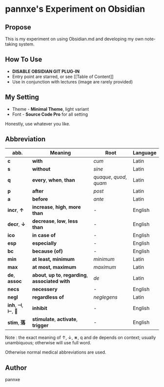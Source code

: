 # pannxe's Experiment on Obsidian

## Propose
This is my experiment on using Obsidian.md and developing my own note-taking system.

## How To Use
- **DISABLE OBSIDIAN GIT PLUG-IN** 
- Entry point are starred, or see [[Table of Content]]
- Use in conjunction with lectures (image are rarely provided) 

## My Setting
- Theme - **Minimal Theme**, light variant
- Font - **Source Code Pro** for all setting

Honestly, use whatever you like.

## Abbreviation

| abb.                  | Meaning                                                  | Root             | Language |
| --------------------- | -------------------------------------------------------- | ---------------- | -------- |
| **c**                 | **with**                                                 | *cum*            | Latin    |
| **s**                 | **without**                                              | *sine*           | Latin    |
| **q**                 | **every**, **when**, **than**                                      | *quaque*, *quod*, *quam* | Latin    |
| **p**                 | **after**                                                | *post*           | Latin    |
| **a**                 | **before**                                               | *ante*           | Latin    |
| **incr**, **↑**       | **increase**, **high**, **more than**                                   | -                | English  |
| **decr**, **↓**       | **decrease**, **low**, **less than**                                    | -                | English  |
| **ico**               | **in case of**                                           | -                | English  |
| **esp**               | **especially**                                           | -                | English  |
| **bc**                | **because (of)**                                         | -                | English  |
| **min**               | **at least, minimum**                                    | *minimum*        | Latin    |
| **max**               | **at most, maximum**                                     | *maximum*        | Latin    |
| **de**, **assoc**     | **about**, **up to**, **regarding**, **associated with** | *de*             | Latin    |
| **necs**              | **necessery**                                            | -                | English  |
| **negl**              | **regardless of**                                        | *neglegens*      | Latin    |
| **inh**, **⊣**, **⊢**, **** | **inhibit**                                              | -                | English  |
| **stim**, **落**       | **stimulate**, **activate**, **trigger**                                            | -                | English  |                     

Note : the exact meaning of ↑, ↓, ⋇, q and de depends on context; usually unambiquous; otherwise will use full word.

Otherwise normal medical abbreviations are used.

## Author
pannxe
